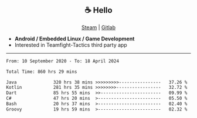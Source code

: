 <h2 align="center"> ☕ Hello </h2>

<p align="center">
  <a href="https://steamcommunity.com/id/Niforances/">Steam</a> |
  <a href="https://gitlab.com/niforances">Gitlab</a>
</p>

 - **Android / Embedded Linux / Game Development**
 - Interested in Teamfight-Tactics third party app

------

<!--START_SECTION:waka-->

```txt
From: 10 September 2020 - To: 18 April 2024

Total Time: 860 hrs 29 mins

Java              320 hrs 38 mins >>>>>>>>>----------------   37.26 %
Kotlin            281 hrs 35 mins >>>>>>>>-----------------   32.72 %
Dart              85 hrs 55 mins  >>-----------------------   09.99 %
C#                47 hrs 20 mins  >------------------------   05.50 %
Bash              20 hrs 37 mins  >------------------------   02.40 %
Groovy            19 hrs 59 mins  >------------------------   02.32 %
```

<!--END_SECTION:waka-->
